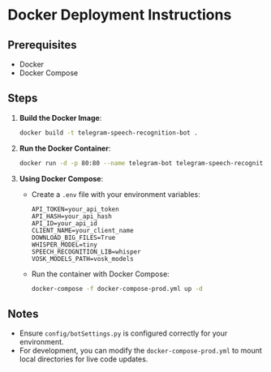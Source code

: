 # Docker Deployment Instructions

## Prerequisites
- Docker
- Docker Compose

## Steps

1. **Build the Docker Image**:
    ```bash
    docker build -t telegram-speech-recognition-bot .
    ```

2. **Run the Docker Container**:
    ```bash
    docker run -d -p 80:80 --name telegram-bot telegram-speech-recognition-bot
    ```

3. **Using Docker Compose**:
    - Create a `.env` file with your environment variables:
        ```plaintext
        API_TOKEN=your_api_token
        API_HASH=your_api_hash
        API_ID=your_api_id
        CLIENT_NAME=your_client_name
        DOWNLOAD_BIG_FILES=True
        WHISPER_MODEL=tiny
        SPEECH_RECOGNITION_LIB=whisper
        VOSK_MODELS_PATH=vosk_models
        ```
    - Run the container with Docker Compose:
        ```bash
        docker-compose -f docker-compose-prod.yml up -d
        ```

## Notes
- Ensure `config/botSettings.py` is configured correctly for your environment.
- For development, you can modify the `docker-compose-prod.yml` to mount local directories for live code updates.

